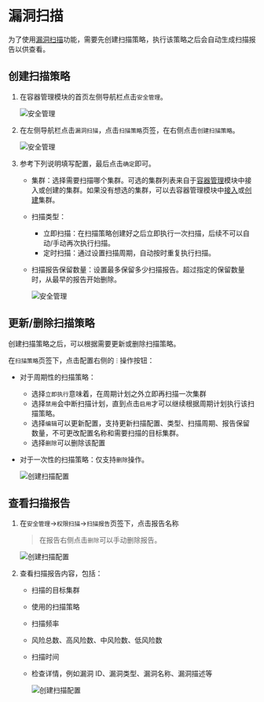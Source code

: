 # 漏洞扫描

为了使用[漏洞扫描](index.md)功能，需要先创建扫描策略，执行该策略之后会自动生成扫描报告以供查看。

## 创建扫描策略

1. 在容器管理模块的首页左侧导航栏点击`安全管理`。

    ![安全管理](https://docs.daocloud.io/daocloud-docs-images/docs/zh/docs/kpanda/user-guide/images/security01.png)

2. 在左侧导航栏点击`漏洞扫描`，点击`扫描策略`页签，在右侧点击`创建扫描策略`。

    ![安全管理](https://docs.daocloud.io/daocloud-docs-images/docs/zh/docs/kpanda/user-guide/images/security16.png)

3. 参考下列说明填写配置，最后点击`确定`即可。

    - 集群：选择需要扫描哪个集群。可选的集群列表来自于[容器管理](../../intro/index.md)模块中接入或创建的集群。如果没有想选的集群，可以去容器管理模块中[接入](../clusters/integrate-cluster.md)或[创建](../clusters/create-cluster.md)集群。
    - 扫描类型：

        - 立即扫描：在扫描策略创建好之后立即执行一次扫描，后续不可以自动/手动再次执行扫描。
        - 定时扫描：通过设置扫描周期，自动按时重复执行扫描。

    - 扫描报告保留数量：设置最多保留多少扫描报告。超过指定的保留数量时，从最早的报告开始删除。

        ![安全管理](https://docs.daocloud.io/daocloud-docs-images/docs/zh/docs/kpanda/user-guide/images/security17.png)

## 更新/删除扫描策略

创建扫描策略之后，可以根据需要更新或删除扫描策略。

在`扫描策略`页签下，点击配置右侧的 `ⵗ` 操作按钮：

- 对于周期性的扫描策略：

    - 选择`立即执行`意味着，在周期计划之外立即再扫描一次集群
    - 选择`禁用`会中断扫描计划，直到点击`启用`才可以继续根据周期计划执行该扫描策略。
    - 选择`编辑`可以更新配置，支持更新扫描配置、类型、扫描周期、报告保留数量，不可更改配置名称和需要扫描的目标集群。
    - 选择`删除`可以删除该配置

- 对于一次性的扫描策略：仅支持`删除`操作。

    ![创建扫描配置](https://docs.daocloud.io/daocloud-docs-images/docs/zh/docs/kpanda/user-guide/images/security18.png)

## 查看扫描报告

1. 在`安全管理`->`权限扫描`->`扫描报告`页签下，点击报告名称

    > 在报告右侧点击`删除`可以手动删除报告。

    ![创建扫描配置](https://docs.daocloud.io/daocloud-docs-images/docs/zh/docs/kpanda/user-guide/images/security19.png)

2. 查看扫描报告内容，包括：

    - 扫描的目标集群
    - 使用的扫描策略
    - 扫描频率
    - 风险总数、高风险数、中风险数、低风险数
    - 扫描时间
    - 检查详情，例如漏洞 ID、漏洞类型、漏洞名称、漏洞描述等

        ![创建扫描配置](https://docs.daocloud.io/daocloud-docs-images/docs/zh/docs/kpanda/user-guide/images/security20.png)
